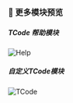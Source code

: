 ### 🧩 更多模块预览

##### TCode 帮助模块

![Help](http://img.kkbapps.com/terminal/Help-zh-3.4.2.png)

##### 自定义TCode模块

![TCode](http://img.kkbapps.com/terminal/TCode-zh-3.4.2.png)

